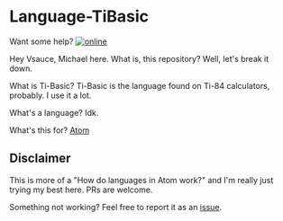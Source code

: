 # Language-TiBasic

Want some help? [![online](https://discordapp.com/api/guilds/420009636452630528/widget.png)](https://discord.gg/pbktbyR)

Hey Vsauce, Michael here. What is, this repository? Well, let's break it down.

What is Ti-Basic? Ti-Basic is the language found on Ti-84 calculators, probably. I use it a lot.

What's a language? Idk.

What's this for? [Atom](http://atom.io)

## Disclaimer

This is more of a "How do languages in Atom work?" and I'm really just trying my best here. PRs are welcome.

Something not working? Feel free to report it as an [issue](http://github.com/Chew/language-TiBasic/issues).
